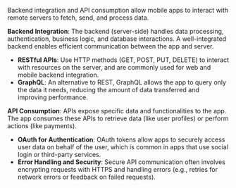 Backend integration and API consumption allow mobile apps to interact with remote servers to fetch, send, and process data.

**Backend Integration**: The backend (server-side) handles data processing, authentication, business logic, and database interactions. A well-integrated backend enables efficient communication between the app and server.

- **RESTful APIs**: Use HTTP methods (GET, POST, PUT, DELETE) to interact with resources on the server, and are commonly used for web and mobile backend integration.
- **GraphQL**: An alternative to REST, GraphQL allows the app to query only the data it needs, reducing the amount of data transferred and improving performance.

**API Consumption**: APIs expose specific data and functionalities to the app. The app consumes these APIs to retrieve data (like user profiles) or perform actions (like payments).

- **OAuth for Authentication**: OAuth tokens allow apps to securely access user data on behalf of the user, which is common in apps that use social login or third-party services.
- **Error Handling and Security**: Secure API communication often involves encrypting requests with HTTPS and handling errors (e.g., retries for network errors or feedback on failed requests).